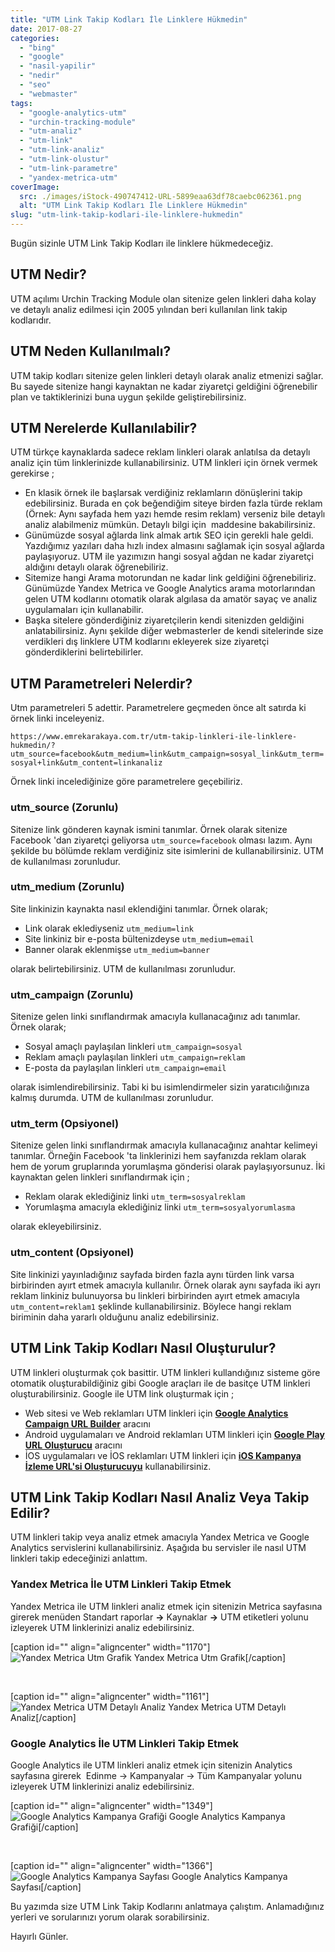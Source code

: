 ```yaml
---
title: "UTM Link Takip Kodları İle Linklere Hükmedin"
date: 2017-08-27
categories: 
  - "bing"
  - "google"
  - "nasil-yapilir"
  - "nedir"
  - "seo"
  - "webmaster"
tags: 
  - "google-analytics-utm"
  - "urchin-tracking-module"
  - "utm-analiz"
  - "utm-link"
  - "utm-link-analiz"
  - "utm-link-olustur"
  - "utm-link-parametre"
  - "yandex-metrica-utm"
coverImage:
  src: ./images/iStock-490747412-URL-5899eaa63df78caebc062361.png
  alt: "UTM Link Takip Kodları İle Linklere Hükmedin"
slug: "utm-link-takip-kodlari-ile-linklere-hukmedin"
---
```


Bugün sizinle UTM Link Takip Kodları ile linklere hükmedeceğiz.

<!--more-->

## UTM Nedir?

UTM açılımı Urchin Tracking Module olan sitenize gelen linkleri daha kolay ve detaylı analiz edilmesi için 2005 yılından beri kullanılan link takip kodlarıdır.

## UTM Neden Kullanılmalı?

UTM takip kodları sitenize gelen linkleri detaylı olarak analiz etmenizi sağlar. Bu sayede sitenize hangi kaynaktan ne kadar ziyaretçi geldiğini öğrenebilir plan ve taktiklerinizi buna uygun şekilde geliştirebilirsiniz.

## UTM Nerelerde Kullanılabilir?

UTM türkçe kaynaklarda sadece reklam linkleri olarak anlatılsa da detaylı analiz için tüm linklerinizde kullanabilirsiniz. UTM linkleri için örnek vermek gerekirse ;

- En klasik örnek ile başlarsak verdiğiniz reklamların dönüşlerini takip edebilirsiniz. Burada en çok beğendiğim siteye birden fazla türde reklam (Örnek: Aynı sayfada hem yazı hemde resim reklam) verseniz bile detaylı analiz alabilmeniz mümkün. Detaylı bilgi için  maddesine bakabilirsiniz.
- Günümüzde sosyal ağlarda link almak artık SEO için gerekli hale geldi. Yazdığımız yazıları daha hızlı index almasını sağlamak için sosyal ağlarda paylaşıyoruz. UTM ile yazımızın hangi sosyal ağdan ne kadar ziyaretçi aldığını detaylı olarak öğrenebiliriz.
- Sitemize hangi Arama motorundan ne kadar link geldiğini öğrenebiliriz. Günümüzde Yandex Metrica ve Google Analytics arama motorlarından gelen UTM kodlarını otomatik olarak algılasa da amatör sayaç ve analiz uygulamaları için kullanabilir.
- Başka sitelere gönderdiğiniz ziyaretçilerin kendi sitenizden geldiğini anlatabilirsiniz. Aynı şekilde diğer webmasterler de kendi sitelerinde size verdikleri dış linklere UTM kodlarını ekleyerek size ziyaretçi gönderdiklerini belirtebilirler.

## UTM Parametreleri Nelerdir?

Utm parametreleri 5 adettir. Parametrelere geçmeden önce alt satırda ki örnek linki inceleyeniz.

`https://www.emrekarakaya.com.tr/utm-takip-linkleri-ile-linklere-hukmedin/?utm_source=facebook&utm_medium=link&utm_campaign=sosyal_link&utm_term=sosyal+link&utm_content=linkanaliz`

Örnek linki incelediğinize göre parametrelere geçebiliriz.

### utm\_source (Zorunlu)

Sitenize link gönderen kaynak ismini tanımlar. Örnek olarak sitenize Facebook 'dan ziyaretçi geliyorsa `utm_source=facebook` olması lazım. Aynı şekilde bu bölümde reklam verdiğiniz site isimlerini de kullanabilirsiniz. UTM de kullanılması zorunludur.

### utm\_medium (Zorunlu)

Site linkinizin kaynakta nasıl eklendiğini tanımlar. Örnek olarak;

- Link olarak eklediyseniz `utm_medium=link`
- Site linkiniz bir e-posta bültenizdeyse `utm_medium=email`
- Banner olarak eklenmişse `utm_medium=banner`

olarak belirtebilirsiniz. UTM de kullanılması zorunludur.

### utm\_campaign (Zorunlu)

Sitenize gelen linki sınıflandırmak amacıyla kullanacağınız adı tanımlar. Örnek olarak;

- Sosyal amaçlı paylaşılan linkleri `utm_campaign=sosyal`
- Reklam amaçlı paylaşılan linkleri `utm_campaign=reklam`
- E-posta da paylaşılan linkleri `utm_campaign=email`

olarak isimlendirebilirsiniz. Tabi ki bu isimlendirmeler sizin yaratıcılığınıza kalmış durumda. UTM de kullanılması zorunludur.

### utm\_term (Opsiyonel)

Sitenize gelen linki sınıflandırmak amacıyla kullanacağınız anahtar kelimeyi tanımlar. Örneğin Facebook 'ta linklerinizi hem sayfanızda reklam olarak hem de yorum gruplarında yorumlaşma gönderisi olarak paylaşıyorsunuz. İki kaynaktan gelen linkleri sınıflandırmak için ;

- Reklam olarak eklediğiniz linki `utm_term=sosyalreklam`
- Yorumlaşma amacıyla eklediğiniz linki `utm_term=sosyalyorumlasma`

olarak ekleyebilirsiniz.

### utm\_content (Opsiyonel)

Site linkinizi yayınladığınız sayfada birden fazla aynı türden link varsa birbirinden ayırt etmek amacıyla kullanılır. Örnek olarak aynı sayfada iki ayrı reklam linkiniz bulunuyorsa bu linkleri birbirinden ayırt etmek amacıyla `utm_content=reklam1` şeklinde kullanabilirsiniz. Böylece hangi reklam biriminin daha yararlı olduğunu analiz edebilirsiniz.

## UTM Link Takip Kodları Nasıl Oluşturulur?

UTM linkleri oluşturmak çok basittir. UTM linkleri kullandığınız sisteme göre otomatik oluşturabildiğiniz gibi Google araçları ile de basitçe UTM linkleri oluşturabilirsiniz. Google ile UTM link oluşturmak için ;

- Web sitesi ve Web reklamları UTM linkleri için **[Google Analytics Campaign URL Builder](https://ga-dev-tools.appspot.com/campaign-url-builder/)** aracını
- Android uygulamaları ve Android reklamları UTM linkleri için **[Google Play URL Oluşturucu](https://developers.google.com/analytics/devguides/collection/android/v3/campaigns#google-play-url-builder)** aracını
- İOS uygulamaları ve İOS reklamları UTM linkleri için **[iOS Kampanya İzleme URL'si Oluşturucuyu](https://developers.google.com/analytics/devguides/collection/ios/v3/campaigns#ios-url-builder)** kullanabilirsiniz.

## UTM Link Takip Kodları Nasıl Analiz Veya Takip Edilir?

UTM linkleri takip veya analiz etmek amacıyla Yandex Metrica ve Google Analytics servislerini kullanabilirsiniz. Aşağıda bu servisler ile nasıl UTM linkleri takip edeceğinizi anlattım.

### Yandex Metrica İle UTM Linkleri Takip Etmek

Yandex Metrica ile UTM linkleri analiz etmek için sitenizin Metrica sayfasına girerek menüden Standart raporlar **\->** Kaynaklar **\->** UTM etiketleri yolunu izleyerek UTM linklerinizi analiz edebilirsiniz.

\[caption id="" align="aligncenter" width="1170"\]![Yandex Metrica Utm Grafik](images/RP7qOj.png) Yandex Metrica Utm Grafik\[/caption\]

 

\[caption id="" align="aligncenter" width="1161"\]![Yandex Metrica UTM Detaylı Analiz](images/N1v7OP.png) Yandex Metrica UTM Detaylı Analiz\[/caption\]

### Google Analytics İle UTM Linkleri Takip Etmek

Google Analytics ile UTM linkleri analiz etmek için sitenizin Analytics sayfasına girerek  Edinme -> Kampanyalar -> Tüm Kampanyalar yolunu izleyerek UTM linklerinizi analiz edebilirsiniz.

\[caption id="" align="aligncenter" width="1349"\]![Google Analytics Kampanya Grafiği](images/1gQ5mG.png) Google Analytics Kampanya Grafiği\[/caption\]

 

\[caption id="" align="aligncenter" width="1366"\]![Google Analytics Kampanya Sayfası](images/r2lrB1.png) Google Analytics Kampanya Sayfası\[/caption\]

Bu yazımda size UTM Link Takip Kodlarını anlatmaya çalıştım. Anlamadığınız yerleri ve sorularınızı yorum olarak sorabilirsiniz.

Hayırlı Günler.
